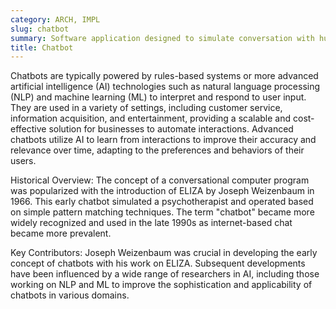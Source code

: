 ```yaml
---
category: ARCH, IMPL
slug: chatbot
summary: Software application designed to simulate conversation with human users, often over the Internet.
title: Chatbot
---
```


Chatbots are typically powered by rules-based systems or more advanced artificial intelligence (AI) technologies such as natural language processing (NLP) and machine learning (ML) to interpret and respond to user input. They are used in a variety of settings, including customer service, information acquisition, and entertainment, providing a scalable and cost-effective solution for businesses to automate interactions. Advanced chatbots utilize AI to learn from interactions to improve their accuracy and relevance over time, adapting to the preferences and behaviors of their users.

Historical Overview:
The concept of a conversational computer program was popularized with the introduction of ELIZA by Joseph Weizenbaum in 1966. This early chatbot simulated a psychotherapist and operated based on simple pattern matching techniques. The term "chatbot" became more widely recognized and used in the late 1990s as internet-based chat became more prevalent.

Key Contributors:
Joseph Weizenbaum was crucial in developing the early concept of chatbots with his work on ELIZA. Subsequent developments have been influenced by a wide range of researchers in AI, including those working on NLP and ML to improve the sophistication and applicability of chatbots in various domains.
